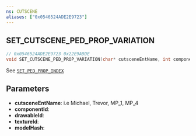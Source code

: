 ```yaml
---
ns: CUTSCENE
aliases: ["0x0546524ADE2E9723"]
---
```

## SET_CUTSCENE_PED_PROP_VARIATION

```c
// 0x0546524ADE2E9723 0x22E9A9DE
void SET_CUTSCENE_PED_PROP_VARIATION(char* cutsceneEntName, int componentId, int drawableId, int textureId, Hash modelHash);
```

See [`SET_PED_PROP_INDEX`](#_0x93376B65A266EB5F)

## Parameters
* **cutsceneEntName**: i.e Michael, Trevor, MP_1, MP_4
* **componentId**: 
* **drawableId**: 
* **textureId**: 
* **modelHash**: 

